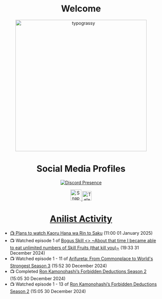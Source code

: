 <div align="center">

# Welcome
<a href="https://github.com/kawarimidoll/typograssy">
    <img alt="typograssy" src="https://typograssy.deno.dev/api?text=%E3%82%88%E3%81%86%E3%81%93%E3%81%9D%E3%81%BF%E3%81%AA%E3%81%95%E3%82%93%20-%20Sheby--&&l0=none&l1=82d9d0&l2=027353&l3=038c4c&l4=01402e&bg=none&frame=none&speed=100&comment=" width="421.99">
</a>

</div>

<div align="center">

# Social Media Profiles

[![Discord Presence](https://lanyard.cnrad.dev/api/612532963938271232)](https://discord.com/users/612532963938271232)


<a href="https://www.snapchat.com/add/a.sheby" title="Snapchat Profile">
    <img src="https://www.freepnglogos.com/uploads/snapchat-logo-png-0.png" width="35" alt="Snapchat Logo" />


<a href="https://t.me/ASheby" title="Telegram Profile">
    <img src="https://www.freepnglogos.com/uploads/telegram-logo-png-0.png" width="30" alt="Telegram Logo" />


</div>

<div align="center">

# Anilist Activity

</div>

<!-- ANILIST_ACTIVITY:start -->

-   📺 Plans to watch [Kaoru Hana wa Rin to Saku](https://anilist.co/anime/181444) (11:00 01 January 2025)
-   📺 Watched episode 1 of [Bogus Skill <<Fruitmaster>> ~About that time I became able to eat unlimited numbers of Skill Fruits (that kill you)~](https://anilist.co/anime/178100) (19:33 31 December 2024)
-   📺 Watched episode 1 - 11 of [Arifureta: From Commonplace to World's Strongest Season 3](https://anilist.co/anime/154473) (15:52 30 December 2024)
-   📺 Completed [Ron Kamonohashi’s Forbidden Deductions Season 2](https://anilist.co/anime/172355) (15:05 30 December 2024)
-   📺 Watched episode 1 - 13 of [Ron Kamonohashi’s Forbidden Deductions Season 2](https://anilist.co/anime/172355) (15:05 30 December 2024)

<!-- ANILIST_ACTIVITY:end -->
